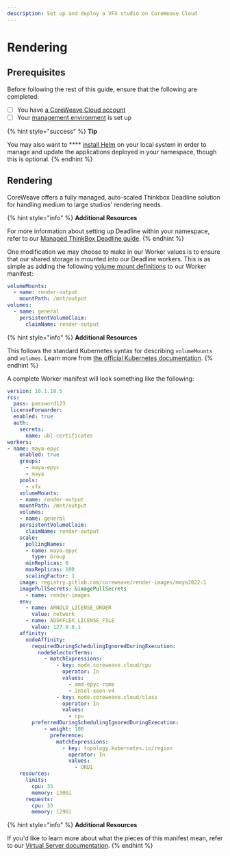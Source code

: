 ```yaml
---
description: Set up and deploy a VFX studio on CoreWeave Cloud
---
```


# Rendering

## Prerequisites

Before following the rest of this guide, ensure that the following are completed:

* [ ] You have [a CoreWeave Cloud account](https://cloud.coreweave.com/request-account)
* [ ] Your [management environment](../../coreweave-kubernetes/getting-started.md) is set up

{% hint style="success" %}
**Tip**

You may also want to **** [install Helm](https://helm.sh/) on your local system in order to manage and update the applications deployed in your namespace, though this is optional.
{% endhint %}

## Rendering

CoreWeave offers a fully managed, auto-scaled Thinkbox Deadline solution for handling medium to large studios' rendering needs.

{% hint style="info" %}
**Additional Resources**

For more information about setting up Deadline within your namespace, refer to our [Managed ThinkBox Deadline guide](../vfx-and-rendering/vfx/deadline.md).
{% endhint %}

One modification we may choose to make in our Worker values is to ensure that our shared storage is mounted into our Deadline workers. This is as simple as adding the following [volume mount definitions](https://kubernetes.io/docs/concepts/storage/volumes/) to our Worker manifest:

```yaml
volumeMounts:
  - name: render-output
    mountPath: /mnt/output
volumes:
  - name: general
    persistentVolumeClaim:
      claimName: render-output
```

{% hint style="info" %}
**Additional Resources**

This follows the standard Kubernetes syntax for describing `volumeMounts` and `volumes`. Learn more from [the official Kubernetes documentation](https://kubernetes.io/docs/concepts/storage/volumes/).
{% endhint %}

A complete Worker manifest will look something like the following:

```yaml
version: 10.1.18.5
rcs:
  pass: password123
 licenseForwarder:
  enabled: true
  auth:
    secrets:
      name: ubl-certificates
workers:
- name: maya-epyc
    enabled: true
    groups:
      - maya-epyc
      - maya
    pools:
      - vfx
    volumeMounts:
    - name: render-output
    mountPath: /mnt/output
    volumes:
    - name: general
    persistentVolumeClaim:
      claimName: render-output
    scale:
      pollingNames:
      - name: maya-epyc
        type: Group
      minReplicas: 0
      maxReplicas: 100
      scalingFactor: 1
    image: registry.gitlab.com/coreweave/render-images/maya2022:1
    imagePullSecrets: &imagePullSecrets
      - name: render-images
    env:
      - name: ARNOLD_LICENSE_ORDER
        value: network
      - name: ADSKFLEX_LICENSE_FILE
        value: 127.0.0.1
    affinity:
      nodeAffinity:
        requiredDuringSchedulingIgnoredDuringExecution:
          nodeSelectorTerms:
            - matchExpressions:
                - key: node.coreweave.cloud/cpu
                  operator: In
                  values:
                    - amd-epyc-rome
                    - intel-xeon-v4
                - key: node.coreweave.cloud/class
                  operator: In
                  values:
                    - cpu
        preferredDuringSchedulingIgnoredDuringExecution:
            - weight: 100
              preference:
                matchExpressions:
                  - key: topology.kubernetes.io/region
                    operator: In
                    values:
                      - ORD1
    resources:
      limits:
        cpu: 35
        memory: 130Gi
      requests:
        cpu: 35
        memory: 129Gi
```

{% hint style="info" %}
**Additional Resources**

If you'd like to learn more about what the pieces of this manifest mean, refer to our [Virtual Server documentation](broken-reference).
{% endhint %}
